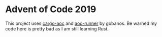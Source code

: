 # Advent of Code 2019
This project uses [cargo-aoc](https://github.com/gobanos/cargo-aoc) and [aoc-runner](https://github.com/gobanos/aoc-runner) by gobanos. 
Be warned my code here is pretty bad as I am still learning Rust.